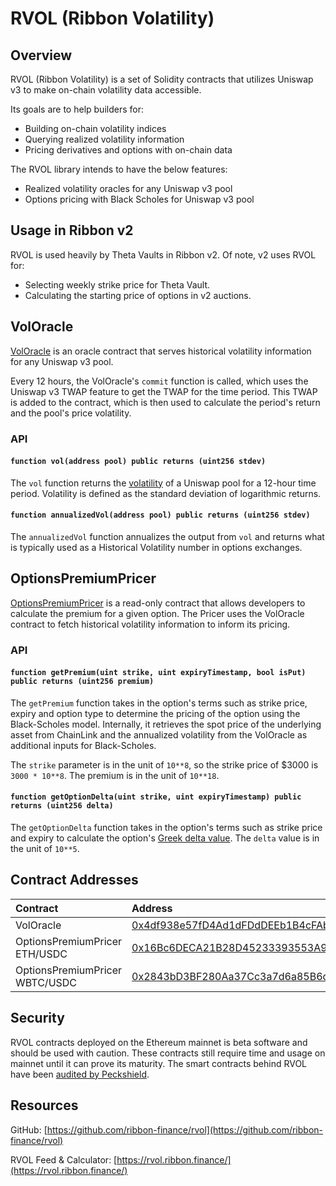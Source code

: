 # RVOL \(Ribbon Volatility\)

## Overview

RVOL \(Ribbon Volatility\) is a set of Solidity contracts that utilizes Uniswap v3 to make on-chain volatility data accessible.

Its goals are to help builders for:

* Building on-chain volatility indices
* Querying realized volatility information
* Pricing derivatives and options with on-chain data

The RVOL library intends to have the below features:

* Realized volatility oracles for any Uniswap v3 pool
* Options pricing with Black Scholes for Uniswap v3 pool

## Usage in Ribbon v2

RVOL is used heavily by Theta Vaults in Ribbon v2. Of note, v2 uses RVOL for:

* Selecting weekly strike price for Theta Vault.
* Calculating the starting price of options in v2 auctions.

## VolOracle

[VolOracle](https://etherscan.io/address/0x4df938e57fD4Ad1dFDdDEEb1B4cFAbAB19E33A0E) is an oracle contract that serves historical volatility information for any Uniswap v3 pool.

Every 12 hours, the VolOracle's `commit` function is called, which uses the Uniswap v3 TWAP feature to get the TWAP for the time period. This TWAP is added to the contract, which is then used to calculate the period's return and the pool's price volatility.

### API

#### `function vol(address pool) public returns (uint256 stdev)`

The `vol` function returns the [volatility](https://goodcalculators.com/historical-volatility-calculator/) of a Uniswap pool for a 12-hour time period. Volatility is defined as the standard deviation of logarithmic returns.

#### `function annualizedVol(address pool) public returns (uint256 stdev)`

The `annualizedVol` function annualizes the output from `vol` and returns what is typically used as a Historical Volatility number in options exchanges.

## OptionsPremiumPricer

[OptionsPremiumPricer](https://github.com/ribbon-finance/rvol/blob/master/contracts/core/OptionsPremiumPricer.sol) is a read-only contract that allows developers to calculate the premium for a given option. The Pricer uses the VolOracle contract to fetch historical volatility information to inform its pricing.

### API

#### `function getPremium(uint strike, uint expiryTimestamp, bool isPut) public returns (uint256 premium)`

The `getPremium` function takes in the option's terms such as strike price, expiry and option type to determine the pricing of the option using the Black-Scholes model. Internally, it retrieves the spot price of the underlying asset from ChainLink and the annualized volatility from the VolOracle as additional inputs for Black-Scholes.

The `strike` parameter is in the unit of `10**8`, so the strike price of $3000 is `3000 * 10**8`. The premium is in the unit of `10**18`.

#### `function getOptionDelta(uint strike, uint expiryTimestamp) public returns (uint256 delta)`

The `getOptionDelta` function takes in the option's terms such as strike price and expiry to calculate the option's [Greek delta value](https://www.investopedia.com/terms/g/greeks.asp). The `delta` value is in the unit of `10**5`.

## Contract Addresses

| Contract | Address |
| :--- | :--- |
| VolOracle | [0x4df938e57fD4Ad1dFDdDEEb1B4cFAbAB19E33A0E](https://etherscan.io/address/0x4df938e57fD4Ad1dFDdDEEb1B4cFAbAB19E33A0E) |
| OptionsPremiumPricer ETH/USDC | [0x16Bc6DECA21B28D45233393553A9bf31792aE23C](https://etherscan.io/address/0x16Bc6DECA21B28D45233393553A9bf31792aE23C) |
| OptionsPremiumPricer WBTC/USDC | [0x2843bD3BF280Aa37Cc3a7d6a85B6d8f2F23a7b83](https://etherscan.io/address/0x2843bD3BF280Aa37Cc3a7d6a85B6d8f2F23a7b83) |

## Security

RVOL contracts deployed on the Ethereum mainnet is beta software and should be used with caution. These contracts still require time and usage on mainnet until it can prove its maturity. The smart contracts behind RVOL have been [audited by Peckshield](https://github.com/ribbon-finance/audit/blob/master/reports/PeckShield-Audit-Report-RVOL-v1.0rc.pdf).

## Resources

GitHub: [https://github.com/ribbon-finance/rvol](https://github.com/ribbon-finance/rvol)

RVOL Feed & Calculator: [https://rvol.ribbon.finance/](https://rvol.ribbon.finance/)

